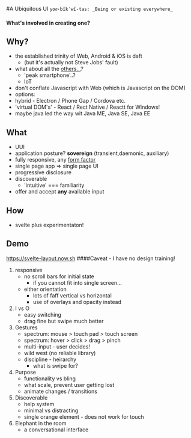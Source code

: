#A Ubiquitous UI
`yoo͞-bĭk′wĭ-tas: _Being or existing everywhere_`

#### What's involved in creating one?

## Why?
* the established trinity of Web, Android & iOS is daft
  * (but it's actually not Steve Jobs' fault)
* what about all the [others...](./devices.gif)?
  * 'peak smartphone'..?
  * IoT
* don't conflate Javascript with Web (which is Javascript on the DOM)
* options:
 * hybrid - Electron / Phone Gap / Cordova etc.
 * 'virtual DOM's' - React / Rect Native / Reactt for Windows!
 * maybe java led the way wit Java ME, Java SE, Java EE
 
 
 ## What
 * UUI
 * application posture? **sovereign** (transient,daemonic, auxiliary)
 * fully responsive, any [form factor](./form_factors.gif)
 * single page app => single page UI
 * progressive disclosure
 * discoverable
   * 'intuitive' === familiarity
* offer and accept __any__ available input
 
 
 ## How
 * svelte plus experimentaton!
 
 ## Demo
 https://svelte-layout.now.sh
 ####Caveat - I have no design training!
 
 1. responsive
    * no scroll bars for initial state
      * if you cannot fit into single screen...
    * either orientation
      * lots of faff vertical vs horizontal
      * use of overlays and opacity instead
 1. I vs O
    * easy switching
    * drag fine but swipe much better
 1. Gestures
    * spectrum: mouse > touch pad > touch screen
    * spectrum: hover > click > drag > pinch
    * multi-input - user decides!
    * wild west (no reliable library)
    * discipline - heirarchy
      * what is swipe for?
1. Purpose
    * functionality vs bling
    * what scale, prevent user getting lost  
    * animate changes / transitions
1. Discoverable
   * help system
   * minimal vs distracting 
   * single orange element - does not work for touch
1. Elephant in the room
    * a conversational interface
